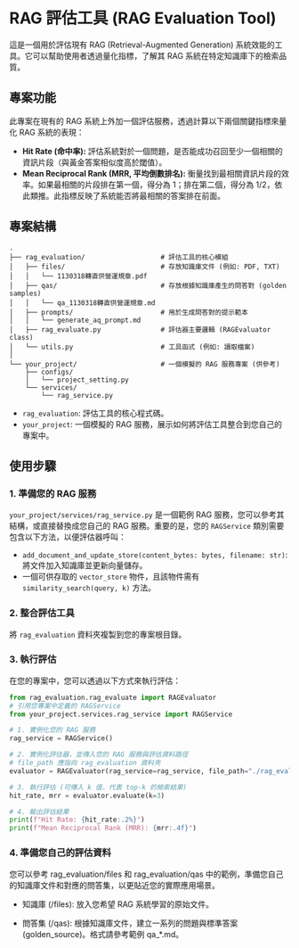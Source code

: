# RAG 評估工具 (RAG Evaluation Tool)

這是一個用於評估現有 RAG (Retrieval-Augmented Generation) 系統效能的工具。它可以幫助使用者透過量化指標，了解其 RAG 系統在特定知識庫下的檢索品質。

## 專案功能

此專案在現有的 RAG 系統上外加一個評估服務，透過計算以下兩個關鍵指標來量化 RAG 系統的表現：

* **Hit Rate (命中率):** 評估系統對於一個問題，是否能成功召回至少一個相關的資訊片段（與黃金答案相似度高於閾值）。
* **Mean Reciprocal Rank (MRR, 平均倒數排名):** 衡量找到最相關資訊片段的效率。如果最相關的片段排在第一個，得分為 1；排在第二個，得分為 1/2，依此類推。此指標反映了系統能否將最相關的答案排在前面。

## 專案結構

```
.
├── rag_evaluation/                   # 評估工具的核心模組
│   ├── files/                        # 存放知識庫文件 (例如: PDF, TXT)
│   │   └── 1130318轉直供營運規章.pdf
│   ├── qas/                          # 存放根據知識庫產生的問答對 (golden samples)
│   │   └── qa_1130318轉直供營運規章.md
│   ├── prompts/                      # 用於生成問答對的提示範本
│   │   └── generate_aq_prompt.md
│   ├── rag_evaluate.py               # 評估器主要邏輯 (RAGEvaluator class)
│   └── utils.py                      # 工具函式 (例如: 讀取檔案)
│
└── your_project/                     # 一個模擬的 RAG 服務專案 (供參考)
    ├── configs/
    │   └── project_setting.py
    └── services/
        └── rag_service.py
```

* `rag_evaluation`: 評估工具的核心程式碼。
* `your_project`: 一個模擬的 RAG 服務，展示如何將評估工具整合到您自己的專案中。

## 使用步驟

### 1. 準備您的 RAG 服務

`your_project/services/rag_service.py` 是一個範例 RAG 服務，您可以參考其結構，或直接替換成您自己的 RAG 服務。重要的是，您的 `RAGService` 類別需要包含以下方法，以便評估器呼叫：

* `add_document_and_update_store(content_bytes: bytes, filename: str)`: 將文件加入知識庫並更新向量儲存。
* 一個可供存取的 `vector_store` 物件，且該物件需有 `similarity_search(query, k)` 方法。

### 2. 整合評估工具

將 `rag_evaluation` 資料夾複製到您的專案根目錄。

### 3. 執行評估

在您的專案中，您可以透過以下方式來執行評估：

```python
from rag_evaluation.rag_evaluate import RAGEvaluator
# 引用您專案中定義的 RAGService
from your_project.services.rag_service import RAGService

# 1. 實例化您的 RAG 服務
rag_service = RAGService()

# 2. 實例化評估器，並傳入您的 RAG 服務與評估資料路徑
# file_path 應指向 rag_evaluation 資料夾
evaluator = RAGEvaluator(rag_service=rag_service, file_path="./rag_evaluation")

# 3. 執行評估 (可傳入 k 值，代表 top-k 的檢索結果)
hit_rate, mrr = evaluator.evaluate(k=3)

# 4. 輸出評估結果
print(f"Hit Rate: {hit_rate:.2%}")
print(f"Mean Reciprocal Rank (MRR): {mrr:.4f}")
```

### 4. 準備您自己的評估資料
您可以參考 rag_evaluation/files 和 rag_evaluation/qas 中的範例，準備您自己的知識庫文件和對應的問答集，以更貼近您的實際應用場景。

* 知識庫 (/files): 放入您希望 RAG 系統學習的原始文件。

* 問答集 (/qas): 根據知識庫文件，建立一系列的問題與標準答案 (golden_source)。格式請參考範例 qa_*.md。
